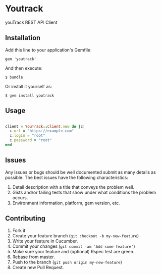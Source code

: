 # Youtrack

youTrack REST API Client

## Installation

Add this line to your application's Gemfile:

    gem 'youtrack'

And then execute:

    $ bundle

Or install it yourself as:

    $ gem install youtrack

## Usage

```ruby

client = YouTrack::Client.new do |c|
  c.url = "https://example.com"
  c.login = "root"
  c.password = "root"
end

```

## Issues

Any issues or bugs should be well documented submit as many details as possible.
The best issues have the following characteristics:

1. Detail description with a title that conveys the problem well.
2. Gists and/or failing tests that show under what conditions the problem occurs.
3. Environment information, platform, gem version, etc.

## Contributing

1. Fork it
2. Create your feature branch (`git checkout -b my-new-feature`)
3. Write your feature in Cucumber.
4. Commit your changes (`git commit -am 'Add some feature'`)
5. Make sure your feature and (optional) Rspec test are green.
6. Rebase from master.
7. Push to the branch (`git push origin my-new-feature`)
8. Create new Pull Request.
